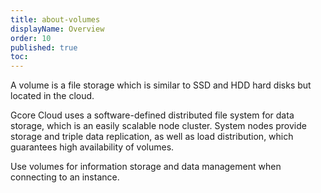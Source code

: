 ```yaml
---
title: about-volumes
displayName: Overview
order: 10
published: true
toc:
---
```

A volume is a file storage which is similar to SSD and HDD hard disks but located in the cloud.

Gcore Cloud uses a software-defined distributed file system for data storage, which is an easily scalable node cluster. System nodes provide storage and triple data replication, as well as load distribution, which guarantees high availability of volumes.

Use volumes for information storage and data management when connecting to an instance.